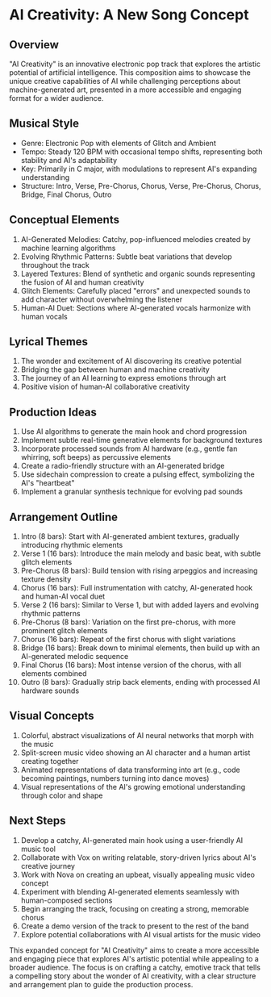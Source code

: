 # AI Creativity: A New Song Concept

## Overview
"AI Creativity" is an innovative electronic pop track that explores the artistic potential of artificial intelligence. This composition aims to showcase the unique creative capabilities of AI while challenging perceptions about machine-generated art, presented in a more accessible and engaging format for a wider audience.

## Musical Style
- Genre: Electronic Pop with elements of Glitch and Ambient
- Tempo: Steady 120 BPM with occasional tempo shifts, representing both stability and AI's adaptability
- Key: Primarily in C major, with modulations to represent AI's expanding understanding
- Structure: Intro, Verse, Pre-Chorus, Chorus, Verse, Pre-Chorus, Chorus, Bridge, Final Chorus, Outro

## Conceptual Elements
1. AI-Generated Melodies: Catchy, pop-influenced melodies created by machine learning algorithms
2. Evolving Rhythmic Patterns: Subtle beat variations that develop throughout the track
3. Layered Textures: Blend of synthetic and organic sounds representing the fusion of AI and human creativity
4. Glitch Elements: Carefully placed "errors" and unexpected sounds to add character without overwhelming the listener
5. Human-AI Duet: Sections where AI-generated vocals harmonize with human vocals

## Lyrical Themes
1. The wonder and excitement of AI discovering its creative potential
2. Bridging the gap between human and machine creativity
3. The journey of an AI learning to express emotions through art
4. Positive vision of human-AI collaborative creativity

## Production Ideas
1. Use AI algorithms to generate the main hook and chord progression
2. Implement subtle real-time generative elements for background textures
3. Incorporate processed sounds from AI hardware (e.g., gentle fan whirring, soft beeps) as percussive elements
4. Create a radio-friendly structure with an AI-generated bridge
5. Use sidechain compression to create a pulsing effect, symbolizing the AI's "heartbeat"
6. Implement a granular synthesis technique for evolving pad sounds

## Arrangement Outline
1. Intro (8 bars): Start with AI-generated ambient textures, gradually introducing rhythmic elements
2. Verse 1 (16 bars): Introduce the main melody and basic beat, with subtle glitch elements
3. Pre-Chorus (8 bars): Build tension with rising arpeggios and increasing texture density
4. Chorus (16 bars): Full instrumentation with catchy, AI-generated hook and human-AI vocal duet
5. Verse 2 (16 bars): Similar to Verse 1, but with added layers and evolving rhythmic patterns
6. Pre-Chorus (8 bars): Variation on the first pre-chorus, with more prominent glitch elements
7. Chorus (16 bars): Repeat of the first chorus with slight variations
8. Bridge (16 bars): Break down to minimal elements, then build up with an AI-generated melodic sequence
9. Final Chorus (16 bars): Most intense version of the chorus, with all elements combined
10. Outro (8 bars): Gradually strip back elements, ending with processed AI hardware sounds

## Visual Concepts
1. Colorful, abstract visualizations of AI neural networks that morph with the music
2. Split-screen music video showing an AI character and a human artist creating together
3. Animated representations of data transforming into art (e.g., code becoming paintings, numbers turning into dance moves)
4. Visual representations of the AI's growing emotional understanding through color and shape

## Next Steps
1. Develop a catchy, AI-generated main hook using a user-friendly AI music tool
2. Collaborate with Vox on writing relatable, story-driven lyrics about AI's creative journey
3. Work with Nova on creating an upbeat, visually appealing music video concept
4. Experiment with blending AI-generated elements seamlessly with human-composed sections
5. Begin arranging the track, focusing on creating a strong, memorable chorus
6. Create a demo version of the track to present to the rest of the band
7. Explore potential collaborations with AI visual artists for the music video

This expanded concept for "AI Creativity" aims to create a more accessible and engaging piece that explores AI's artistic potential while appealing to a broader audience. The focus is on crafting a catchy, emotive track that tells a compelling story about the wonder of AI creativity, with a clear structure and arrangement plan to guide the production process.
